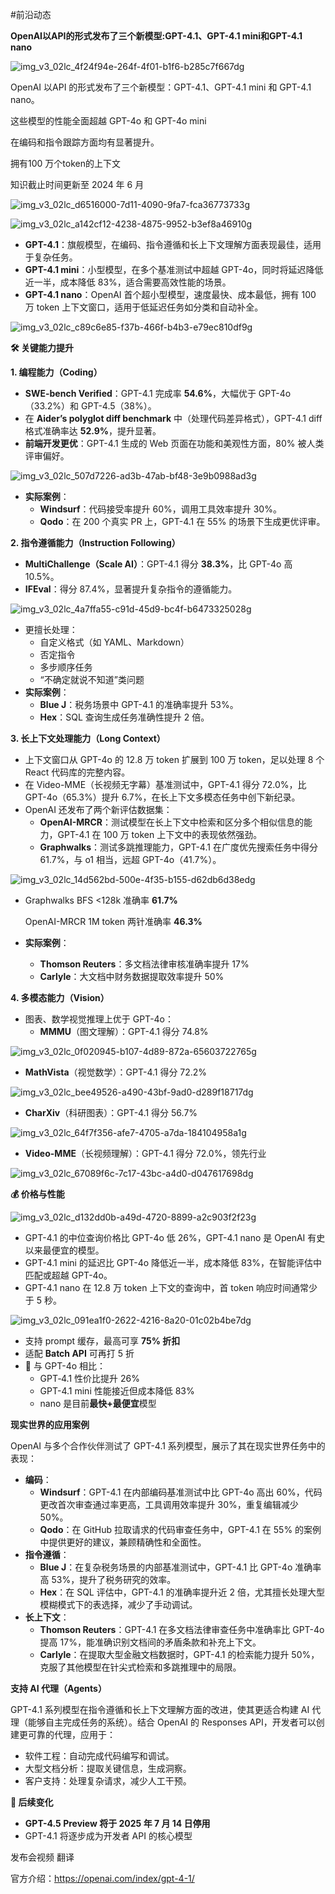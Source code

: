 \#前沿动态



**OpenAI以API的形式发布了三个新模型:GPT-4.1、GPT-4.1 mini和GPT-4.1 nano**

![img_v3_02lc_4f24f94e-264f-4f01-b1f6-b285c7f667dg](https://jsd.onmicrosoft.cn/gh/yy0691/img-bed@main/Blog/AiNews/img_v3_02lc_4f24f94e-264f-4f01-b1f6-b285c7f667dg.jpg)

OpenAI 以API 的形式发布了三个新模型：GPT-4.1、GPT-4.1 mini 和 GPT-4.1 nano。

这些模型的性能全面超越 GPT-4o 和 GPT-4o mini

在编码和指令跟踪方面均有显著提升。

拥有100 万个token的上下文

知识截止时间更新至 2024 年 6 月

![img_v3_02lc_d6516000-7d11-4090-9fa7-fca36773733g](https://jsd.onmicrosoft.cn/gh/yy0691/img-bed@main/Blog/AiNews/img_v3_02lc_d6516000-7d11-4090-9fa7-fca36773733g.jpg)

![img_v3_02lc_a142cf12-4238-4875-9952-b3ef8a46910g](https://jsd.onmicrosoft.cn/gh/yy0691/img-bed@main/Blog/AiNews/img_v3_02lc_a142cf12-4238-4875-9952-b3ef8a46910g.jpg)

- **GPT-4.1**：旗舰模型，在编码、指令遵循和长上下文理解方面表现最佳，适用于复杂任务。
- **GPT-4.1 mini**：小型模型，在多个基准测试中超越 GPT-4o，同时将延迟降低近一半，成本降低 83%，适合需要高效性能的场景。
- **GPT-4.1 nano**：OpenAI 首个超小型模型，速度最快、成本最低，拥有 100 万 token 上下文窗口，适用于低延迟任务如分类和自动补全。

![img_v3_02lc_c89c6e85-f37b-466f-b4b3-e79ec810df9g](https://jsd.onmicrosoft.cn/gh/yy0691/img-bed@main/Blog/AiNews/img_v3_02lc_c89c6e85-f37b-466f-b4b3-e79ec810df9g.png)



**🛠️ 关键能力提升**

**1. 编程能力（Coding）**

- **SWE-bench Verified**：GPT-4.1 完成率 **54.6%**，大幅优于 GPT-4o（33.2%）和 GPT-4.5（38%）。
- 在 **Aider’s polyglot diff benchmark** 中（处理代码差异格式），GPT-4.1 diff 格式准确率达 **52.9%**，提升显著。
- **前端开发更优**：GPT-4.1 生成的 Web 页面在功能和美观性方面，80% 被人类评审偏好。

![img_v3_02lc_507d7226-ad3b-47ab-bf48-3e9b0988ad3g](https://jsd.onmicrosoft.cn/gh/yy0691/img-bed@main/Blog/AiNews/img_v3_02lc_507d7226-ad3b-47ab-bf48-3e9b0988ad3g.jpg)

- **实际案例**：
  - **Windsurf**：代码接受率提升 60%，调用工具效率提升 30%。
  - **Qodo**：在 200 个真实 PR 上，GPT-4.1 在 55% 的场景下生成更优评审。



**2. 指令遵循能力（Instruction Following）**

- **MultiChallenge（Scale AI）**：GPT-4.1 得分 **38.3%**，比 GPT-4o 高 10.5%。
- **IFEval**：得分 87.4%，显著提升复杂指令的遵循能力。

![img_v3_02lc_4a7ffa55-c91d-45d9-bc4f-b6473325028g](https://jsd.onmicrosoft.cn/gh/yy0691/img-bed@main/Blog/AiNews/img_v3_02lc_4a7ffa55-c91d-45d9-bc4f-b6473325028g.jpg)

- 更擅长处理：
  - 自定义格式（如 YAML、Markdown）
  - 否定指令
  - 多步顺序任务
  - “不确定就说不知道”类问题
- **实际案例**：
  - **Blue J**：税务场景中 GPT-4.1 的准确率提升 53%。
  - **Hex**：SQL 查询生成任务准确性提升 2 倍。



**3. 长上下文处理能力（Long Context）**

- 上下文窗口从 GPT-4o 的 12.8 万 token 扩展到 100 万 token，足以处理 8 个 React 代码库的完整内容。
- 在 Video-MME（长视频无字幕）基准测试中，GPT-4.1 得分 72.0%，比 GPT-4o（65.3%）提升 6.7%，在长上下文多模态任务中创下新纪录。
- OpenAI 还发布了两个新评估数据集：
  - **OpenAI-MRCR**：测试模型在长上下文中检索和区分多个相似信息的能力，GPT-4.1 在 100 万 token 上下文中的表现依然强劲。
  - **Graphwalks**：测试多跳推理能力，GPT-4.1 在广度优先搜索任务中得分 61.7%，与 o1 相当，远超 GPT-4o（41.7%）。

![img_v3_02lc_14d562bd-500e-4f35-b155-d62db6d38edg](https://jsd.onmicrosoft.cn/gh/yy0691/img-bed@main/Blog/AiNews/img_v3_02lc_14d562bd-500e-4f35-b155-d62db6d38edg.jpg)

- Graphwalks BFS <128k 准确率 **61.7%**

  OpenAI-MRCR 1M token 两针准确率 **46.3%**

- **实际案例**：

  - **Thomson Reuters**：多文档法律审核准确率提升 17%
  - **Carlyle**：大文档中财务数据提取效率提升 50%



**4. 多模态能力（Vision）**

- 图表、数学视觉推理上优于 GPT-4o：
  - **MMMU**（图文理解）：GPT-4.1 得分 74.8%

![img_v3_02lc_0f020945-b107-4d89-872a-65603722765g](https://jsd.onmicrosoft.cn/gh/yy0691/img-bed@main/Blog/AiNews/img_v3_02lc_0f020945-b107-4d89-872a-65603722765g.jpg)

- **MathVista**（视觉数学）：GPT-4.1 得分 72.2%

![img_v3_02lc_bee49526-a490-43bf-9ad0-d289f18717dg](https://jsd.onmicrosoft.cn/gh/yy0691/img-bed@main/Blog/AiNews/img_v3_02lc_bee49526-a490-43bf-9ad0-d289f18717dg.jpg)

- **CharXiv**（科研图表）：GPT-4.1 得分 56.7%

![img_v3_02lc_64f7f356-afe7-4705-a7da-184104958a1g](https://jsd.onmicrosoft.cn/gh/yy0691/img-bed@main/Blog/AiNews/img_v3_02lc_64f7f356-afe7-4705-a7da-184104958a1g.jpg)

- **Video-MME**（长视频理解）：GPT-4.1 得分 72.0%，领先行业

![img_v3_02lc_67089f6c-7c17-43bc-a4d0-d047617698dg](https://jsd.onmicrosoft.cn/gh/yy0691/img-bed@main/Blog/AiNews/img_v3_02lc_67089f6c-7c17-43bc-a4d0-d047617698dg.jpg)



**💰 价格与性能**

![img_v3_02lc_d132dd0b-a49d-4720-8899-a2c903f2f23g](https://jsd.onmicrosoft.cn/gh/yy0691/img-bed@main/Blog/AiNews/img_v3_02lc_d132dd0b-a49d-4720-8899-a2c903f2f23g.jpg)

- GPT-4.1 的中位查询价格比 GPT-4o 低 26%，GPT-4.1 nano 是 OpenAI 有史以来最便宜的模型。
- GPT-4.1 mini 的延迟比 GPT-4o 降低近一半，成本降低 83%，在智能评估中匹配或超越 GPT-4o。
- GPT-4.1 nano 在 12.8 万 token 上下文的查询中，首 token 响应时间通常少于 5 秒。

![img_v3_02lc_091ea1f0-2622-4216-8a20-01c02b4be7dg](https://jsd.onmicrosoft.cn/gh/yy0691/img-bed@main/Blog/AiNews/img_v3_02lc_091ea1f0-2622-4216-8a20-01c02b4be7dg.jpg)



- 支持 prompt 缓存，最高可享 **75% 折扣**
- 适配 **Batch API** 可再打 5 折
- 🧾 与 GPT-4o 相比：
  - GPT‑4.1 性价比提升 26%
  - GPT-4.1 mini 性能接近但成本降低 83%
  - nano 是目前**最快+最便宜**模型



**现实世界的应用案例**

OpenAI 与多个合作伙伴测试了 GPT-4.1 系列模型，展示了其在现实世界任务中的表现：

- **编码**：
  - **Windsurf**：GPT-4.1 在内部编码基准测试中比 GPT-4o 高出 60%，代码更改首次审查通过率更高，工具调用效率提升 30%，重复编辑减少 50%。
  - **Qodo**：在 GitHub 拉取请求的代码审查任务中，GPT-4.1 在 55% 的案例中提供更好的建议，兼顾精确性和全面性。
- **指令遵循**：
  - **Blue J**：在复杂税务场景的内部基准测试中，GPT-4.1 比 GPT-4o 准确率高 53%，提升了税务研究的效率。
  - **Hex**：在 SQL 评估中，GPT-4.1 的准确率提升近 2 倍，尤其擅长处理大型模糊模式下的表选择，减少了手动调试。
- **长上下文**：
  - **Thomson Reuters**：GPT-4.1 在多文档法律审查任务中准确率比 GPT-4o 提高 17%，能准确识别文档间的矛盾条款和补充上下文。
  - **Carlyle**：在提取大型金融文档数据时，GPT-4.1 的检索能力提升 50%，克服了其他模型在针尖式检索和多跳推理中的局限。



**支持 AI 代理（Agents）**

GPT-4.1 系列模型在指令遵循和长上下文理解方面的改进，使其更适合构建 AI 代理（能够自主完成任务的系统）。结合 OpenAI 的 Responses API，开发者可以创建更可靠的代理，应用于：

- 软件工程：自动完成代码编写和调试。
- 大型文档分析：提取关键信息，生成洞察。
- 客户支持：处理复杂请求，减少人工干预。

**📌 后续变化**

- **GPT-4.5 Preview 将于 2025 年 7 月 14 日停用**
- GPT-4.1 将逐步成为开发者 API 的核心模型



发布会视频 翻译  

官方介绍：https://openai.com/index/gpt-4-1/